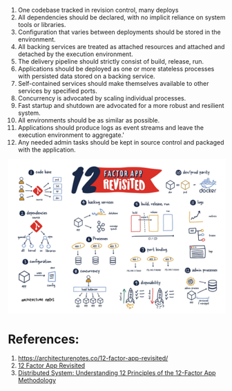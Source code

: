 
1. One codebase tracked in revision control, many deploys
2. All dependencies should be declared, with no implicit reliance on system tools or libraries.
3. Configuration that varies between deployments should be stored in the environment.
4. All backing services are treated as attached resources and attached and detached by the execution environment.
5. The delivery pipeline should strictly consist of build, release, run.
6. Applications should be deployed as one or more stateless processes with persisted data stored on a backing service.
7. Self-contained services should make themselves available to other services by specified ports.
8. Concurrency is advocated by scaling individual processes.
9. Fast startup and shutdown are advocated for a more robust and resilient system.
10. All environments should be as similar as possible.
11. Applications should produce logs as event streams and leave the execution environment to aggregate.'
12. Any needed admin tasks should be kept in source control and packaged with the application.

![Pasted image 20230602085402](../../_Attachments/Pasted%20image%2020230602085402.png)

# References:

1. https://architecturenotes.co/12-factor-app-revisited/
2. [12 Factor App Revisited](https://architecturenotes.co/12-factor-app-revisited/)
3. [Distributed System: Understanding 12 Principles of the 12-Factor App Methodology](https://medium.com/@bindubc/distributed-system-understanding-12-principles-of-the-12-factor-app-methodology-9da4b504a195)


